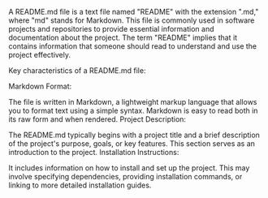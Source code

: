 
A README.md file is a text file named "README" with the extension ".md," where "md" stands for Markdown. This file is commonly used in software projects and repositories to provide essential information and documentation about the project. The term "README" implies that it contains information that someone should read to understand and use the project effectively.

Key characteristics of a README.md file:

Markdown Format:

The file is written in Markdown, a lightweight markup language that allows you to format text using a simple syntax. Markdown is easy to read both in its raw form and when rendered.
Project Description:

The README.md typically begins with a project title and a brief description of the project's purpose, goals, or key features. This section serves as an introduction to the project.
Installation Instructions:

It includes information on how to install and set up the project. This may involve specifying dependencies, providing installation commands, or linking to more detailed installation guides.

